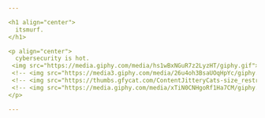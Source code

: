 ```yaml
---

<h1 align="center">
  itsmurf.
</h1>

<p align="center">
  cybersecurity is hot. 
 <img src="https://media.giphy.com/media/hs1wBxNGuR7z2LyzHT/giphy.gif">
 <!-- <img src="https://media3.giphy.com/media/26u4oh3BsaUOqHpYc/giphy.gif"> -->
 <!-- <img src="https://thumbs.gfycat.com/ContentJitteryCats-size_restricted.gif"> -->
 <!-- <img src="https://media.giphy.com/media/xTiN0CNHgoRf1Ha7CM/giphy.gif"> --> 
</p>

---
```

